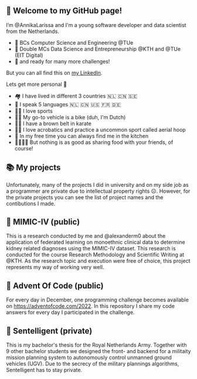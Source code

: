 👋 Welcome to my GitHub page!
-

I’m @AnnikaLarissa and I'm a young software developer and data scientist from the Netherlands.

- 🌱 BCs Computer Science and Engineering @TUe
- 🌱 Double MCs Data Science and Entrepreneurship @KTH and @TUe (EIT Digital)
- :100: and ready for many more challenges!

But you can all find this on [my LinkedIn](https://www.linkedin.com/in/annika-schavemaker-034336231/).

Lets get more personal 👀
- 🏘️ I have lived in different 3 countries 🇳🇱 🇨🇳 🇸🇪 
- 💬 I speak 5 languages 🇳🇱 🇨🇳 🇺🇸 🇫🇷 🇩🇪
- :weight_lifting_woman: I love sports
- :biking_woman: My go-to vehicle is a bike (duh, I'm Dutch)
- :women_wrestling: I have a brown belt in karate
- :woman_cartwheeling: I love acrobatics and practice a uncommon sport called aerial hoop
- :bowl_with_spoon: In my free time you can always find me in the kitchen
- :family_man_woman_girl_girl: But nothing is as good as sharing food with your friends, of course!

📚 My projects
-

Unfortunately, many of the projects I did in university and on my side job as a programmer are private due to intellectual property rights :frowning_face:. 
However, for the private projects you can see the list of project names and the contibutions I made.

📖 MIMIC-IV (public)
-

This is a research conducted by me and @alexanderm0 about the application of federated learning on monoethnic clinical data to determine kidney related diagnoses using the MIMIC-IV dataset.
This research is conducted for the course Research Methodology and Scientific Writing at @KTH. 
As the research topic and execution were free of choice, this project represents my way of working very well.

📖 Advent Of Code (public)
-

For every day in December, one programming challenge becomes available on https://adventofcode.com/2022. In this repository I share my code answers for every day I participated in the challenge.

📖 Sentelligent (private)
-

This is my bachelor's thesis for the Royal Netherlands Army. 
Together with 9 other bachelor students we designed the front- and backend for a militaity mission planning system to autonomously control unmanned ground vehicles (UGV).
Due to the secrecy of the military plannings algorithms, Sentelligent has to stay private.


<!---
AnnikaLarissa/AnnikaLarissa is a ✨ special ✨ repository because its `README.md` (this file) appears on your GitHub profile.
You can click the Preview link to take a look at your changes.
--->
